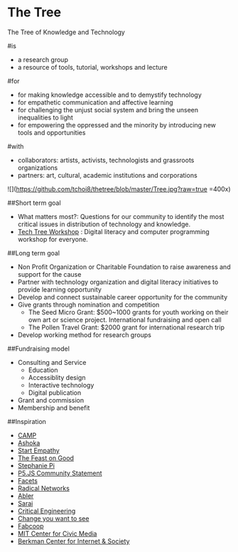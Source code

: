 # The Tree

The Tree of Knowledge and Technology

#is 

- a research group 
- a resource of tools, tutorial, workshops and lecture  


#for  

- for making knowledge accessible and to demystify technology 
- for empathetic communication and affective learning 
- for challenging the unjust social system and bring the unseen inequalities to light  
- for empowering the oppressed and the minority by introducing new tools and opportunities


#with 

- collaborators: artists, activists, technologists and grassroots organizations 
- partners: art, cultural, academic institutions and corporations 

![](https://github.com/tchoi8/thetree/blob/master/Tree.jpg?raw=true =400x)

##Short term goal 

- What matters most?: Questions for our community to identify the most critical issues in distribution of technology and knowledge.  
- [Tech Tree Workshop](https://github.com/tchoi8/thetree/tree/master/techtreeworkshop) : Digital literacy and computer programming workshop for everyone. 

##Long term goal 

- Non Profit Organization or Charitable Foundation to raise awareness and support for the cause   
- Partner with technology organization and digital literacy initiatives to provide learning opportunity  
- Develop and connect sustainable career opportunity for the community  
- Give grants through nomination and competition  
	- The Seed Micro Grant: $500~1000 grants for youth working on their own art or science project. International fundraising and open call  
	- The Pollen Travel Grant: $2000 grant for international research trip 
- Develop working method for research groups 
 
##Fundraising model 
- Consulting and Service 
	- Education 
	- Accessiblity design 
	- Interactive technology
	- Digital publication 
- Grant and commission  
- Membership and benefit 

##Inspiration

- [CAMP](http://studio.camp/)
- [Ashoka](https://www.ashoka.org/)
- [Start Empathy](https://startempathy.org)
- [The Feast on Good](http://feastongood.com/)
- [Stephanie Pi](https://pibloginthesky.wordpress.com/)
- [P5.JS Community Statement](http://p5js.org/community/)
- [Facets](http://www.facets-con.com/)
- [Radical Networks](http://radicalnetworks.org/)
- [Abler](http://ablersite.org/)
- [Sarai](http://sarai.net/)
- [Critical Engineering](https://criticalengineering.org/)
- [Change you want to see](http://notanalternative.org/)
- [Fabcoop](http://fabcoop.org/)
- [MIT Center for Civic Media](https://civic.mit.edu/)
- [Berkman Center for Internet & Society](https://cyber.law.harvard.edu)
